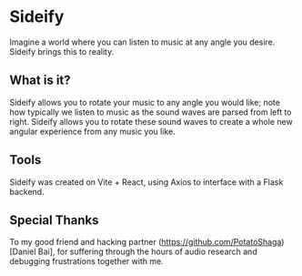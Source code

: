 # Sideify

Imagine a world where you can listen to music at any angle you desire. Sideify brings this to reality. 

## What is it?

Sideify allows you to rotate your music to any angle you would like; note how typically we listen to music as the sound waves are parsed from left to right. Sideify allows you to rotate these sound waves to create a whole new angular experience from any music you like. 

## Tools

Sideify was created on Vite + React, using Axios to interface with a Flask backend. 

## Special Thanks

To my good friend and hacking partner (https://github.com/PotatoShaga)[Daniel Bai], for suffering through the hours of audio research and debugging frustrations together with me. 

